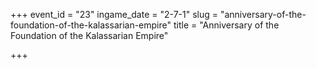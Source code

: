 +++
event_id = "23"
ingame_date = "2-7-1"
slug = "anniversary-of-the-foundation-of-the-kalassarian-empire"
title = "Anniversary of the Foundation of the Kalassarian Empire"

+++


